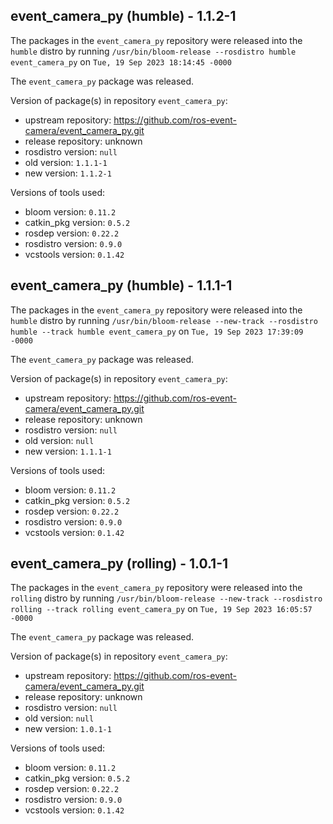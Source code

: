 ## event_camera_py (humble) - 1.1.2-1

The packages in the `event_camera_py` repository were released into the `humble` distro by running `/usr/bin/bloom-release --rosdistro humble event_camera_py` on `Tue, 19 Sep 2023 18:14:45 -0000`

The `event_camera_py` package was released.

Version of package(s) in repository `event_camera_py`:

- upstream repository: https://github.com/ros-event-camera/event_camera_py.git
- release repository: unknown
- rosdistro version: `null`
- old version: `1.1.1-1`
- new version: `1.1.2-1`

Versions of tools used:

- bloom version: `0.11.2`
- catkin_pkg version: `0.5.2`
- rosdep version: `0.22.2`
- rosdistro version: `0.9.0`
- vcstools version: `0.1.42`


## event_camera_py (humble) - 1.1.1-1

The packages in the `event_camera_py` repository were released into the `humble` distro by running `/usr/bin/bloom-release --new-track --rosdistro humble --track humble event_camera_py` on `Tue, 19 Sep 2023 17:39:09 -0000`

The `event_camera_py` package was released.

Version of package(s) in repository `event_camera_py`:

- upstream repository: https://github.com/ros-event-camera/event_camera_py.git
- release repository: unknown
- rosdistro version: `null`
- old version: `null`
- new version: `1.1.1-1`

Versions of tools used:

- bloom version: `0.11.2`
- catkin_pkg version: `0.5.2`
- rosdep version: `0.22.2`
- rosdistro version: `0.9.0`
- vcstools version: `0.1.42`


## event_camera_py (rolling) - 1.0.1-1

The packages in the `event_camera_py` repository were released into the `rolling` distro by running `/usr/bin/bloom-release --new-track --rosdistro rolling --track rolling event_camera_py` on `Tue, 19 Sep 2023 16:05:57 -0000`

The `event_camera_py` package was released.

Version of package(s) in repository `event_camera_py`:

- upstream repository: https://github.com/ros-event-camera/event_camera_py.git
- release repository: unknown
- rosdistro version: `null`
- old version: `null`
- new version: `1.0.1-1`

Versions of tools used:

- bloom version: `0.11.2`
- catkin_pkg version: `0.5.2`
- rosdep version: `0.22.2`
- rosdistro version: `0.9.0`
- vcstools version: `0.1.42`



